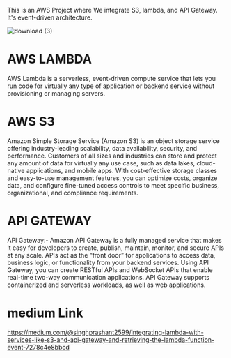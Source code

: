 This is an AWS Project where We integrate S3, lambda, and API Gateway. It's event-driven architecture.

![download (3)](https://github.com/prashant2599/aws_S3LambdaRESTAPI/assets/60805169/3d5508e2-f6f9-4d2a-8684-f828ecf14ddb)


# AWS LAMBDA
AWS Lambda is a serverless, event-driven compute service that lets you run code for virtually any type of application or backend service without provisioning or managing servers.

# AWS S3 
Amazon Simple Storage Service (Amazon S3) is an object storage service offering industry-leading scalability, data availability, security, and performance. Customers of all sizes and industries can store and protect any amount of data for virtually any use case, such as data lakes, cloud-native applications, and mobile apps. With cost-effective storage classes and easy-to-use management features, you can optimize costs, organize data, and configure fine-tuned access controls to meet specific business, organizational, and compliance requirements.

# API GATEWAY
API Gateway:- Amazon API Gateway is a fully managed service that makes it easy for developers to create, publish, maintain, monitor, and secure APIs at any scale. APIs act as the “front door” for applications to access data, business logic, or functionality from your backend services. Using API Gateway, you can create RESTful APIs and WebSocket APIs that enable real-time two-way communication applications. API Gateway supports containerized and serverless workloads, as well as web applications.


# medium Link
https://medium.com/@singhprashant2599/integrating-lambda-with-services-like-s3-and-api-gateway-and-retrieving-the-lambda-function-event-7278c4e8bbcd
